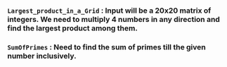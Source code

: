 ### `Largest_product_in_a_Grid` : Input will be a 20x20 matrix of integers. We need to multiply 4 numbers in any direction and find the largest product among them. 
### `SumOfPrimes` : Need to find the sum of primes till the given number inclusively.
